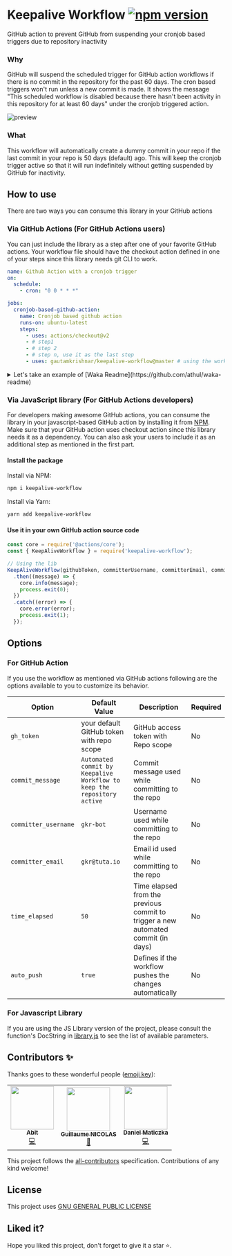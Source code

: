 # Keepalive Workflow [![npm version](https://badge.fury.io/js/keepalive-workflow.svg)](https://badge.fury.io/js/keepalive-workflow)
GitHub action to prevent GitHub from suspending your cronjob based triggers due to repository inactivity

### Why
GitHub will suspend the scheduled trigger for GitHub action workflows if there is no commit in the repository for the past 60 days. The cron based triggers won't run unless a new commit is made. It shows the message "This scheduled workflow is disabled because there hasn't been activity in this repository for at least 60 days" under the cronjob triggered action.

![preview](https://user-images.githubusercontent.com/8397274/105174930-4303e100-5b49-11eb-90ed-95a55697582f.png)

### What
This workflow will automatically create a dummy commit in your repo if the last commit in your repo is 50 days (default) ago.
This will keep the cronjob trigger active so that it will run indefinitely without getting suspended by GitHub for inactivity.

## How to use
There are two ways you can consume this library in your GitHub actions
### Via GitHub Actions (For GitHub Actions users)
You can just include the library as a step after one of your favorite GitHub actions. Your workflow file should have the checkout action defined in one of your steps since this library needs git CLI to work.

```yaml
name: Github Action with a cronjob trigger
on:
  schedule:
    - cron: "0 0 * * *"

jobs:
  cronjob-based-github-action:
    name: Cronjob based github action
    runs-on: ubuntu-latest
    steps:
      - uses: actions/checkout@v2
      - # step1
      - # step 2
      - # step n, use it as the last step
      - uses: gautamkrishnar/keepalive-workflow@master # using the workflow with default settings
```
<details>
  <summary>Let's take an example of [Waka Readme](https://github.com/athul/waka-readme)</summary>

```yaml
name: My awesome readme
on:
  workflow_dispatch:
  schedule:
    # Runs at 12 am UTC
    - cron: "0 0 * * *"

jobs:
  update-readme:
    name: Update this repo's README
    runs-on: ubuntu-latest
    steps:
      - uses: actions/checkout@v2
      - uses: athul/waka-readme@master
        with:
          WAKATIME_API_KEY: ${{ secrets.WAKATIME_API_KEY }}
      - uses: gautamkrishnar/keepalive-workflow@master # using the workflow with default settings
```
</details>

### Via JavaScript library (For GitHub Actions developers)
For developers making awesome GitHub actions, you can consume the library in your javascript-based GitHub action by installing it from [NPM](https://www.npmjs.com/package/keepalive-workflow). Make sure that your GitHub action uses checkout action since this library needs it as a dependency.
You can also ask your users to include it as an additional step as mentioned in the first part.

#### Install the package
Install via NPM:
```bash
npm i keepalive-workflow
```

Install via Yarn:
```bash
yarn add keepalive-workflow
```

#### Use it in your own GitHub action source code
```javascript
const core = require('@actions/core');
const { KeepAliveWorkflow } = require('keepalive-workflow');

// Using the lib
KeepAliveWorkflow(githubToken, committerUsername, committerEmail, commitMessage, timeElapsed)
  .then((message) => {
    core.info(message);
    process.exit(0);
  })
  .catch((error) => {
    core.error(error);
    process.exit(1);
  });
```

## Options
### For GitHub Action
If you use the workflow as mentioned via GitHub actions following are the options available to you to customize its behavior.

| Option | Default Value | Description | Required |
|--------|--------|--------|--------|
| `gh_token` | your default GitHub token with repo scope | GitHub access token with Repo scope | No |
| `commit_message` | `Automated commit by Keepalive Workflow to keep the repository active` | Commit message used while committing to the repo | No  |
| `committer_username` | `gkr-bot` | Username used while committing to the repo | No |
| `committer_email` | `gkr@tuta.io` | Email id used while committing to the repo | No |
| `time_elapsed` | `50` | Time elapsed from the previous commit to trigger a new automated commit (in days) | No |
| `auto_push` | `true` | Defines if the workflow pushes the changes automatically | No |

### For Javascript Library
If you are using the JS Library version of the project, please consult the function's DocString in [library.js](library.js) to see the list of available parameters.

## Contributors ✨

Thanks goes to these wonderful people ([emoji key](https://allcontributors.org/docs/en/emoji-key)):

<!-- ALL-CONTRIBUTORS-LIST:START - Do not remove or modify this section -->
<!-- prettier-ignore-start -->
<!-- markdownlint-disable -->
<table>
  <tr>
    <td align="center"><a href="https://github.com/abitmore"><img src="https://avatars.githubusercontent.com/u/9946777?v=4?s=100" width="100px;" alt=""/><br /><sub><b>Abit</b></sub></a><br /><a href="https://github.com/gautamkrishnar/keepalive-workflow/commits?author=abitmore" title="Code">💻</a></td>
    <td align="center"><a href="https://github.com/Nigui"><img src="https://avatars.githubusercontent.com/u/6088236?v=4?s=100" width="100px;" alt=""/><br /><sub><b>Guillaume NICOLAS</b></sub></a><br /><a href="https://github.com/gautamkrishnar/keepalive-workflow/commits?author=Nigui" title="Documentation">📖</a></td>
    <td align="center"><a href="https://github.com/dmaticzka"><img src="https://avatars.githubusercontent.com/u/113329?v=4?s=100" width="100px;" alt=""/><br /><sub><b>Daniel Maticzka</b></sub></a><br /><a href="https://github.com/gautamkrishnar/keepalive-workflow/commits?author=dmaticzka" title="Code">💻</a></td>
  </tr>
</table>

<!-- markdownlint-restore -->
<!-- prettier-ignore-end -->

<!-- ALL-CONTRIBUTORS-LIST:END -->

This project follows the [all-contributors](https://github.com/all-contributors/all-contributors) specification. Contributions of any kind welcome!

## License
This project uses [GNU GENERAL PUBLIC LICENSE](LICENSE)

## Liked it?

Hope you liked this project, don't forget to give it a star ⭐.